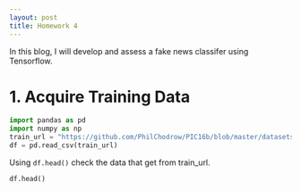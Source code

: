 ```yaml
---
layout: post
title: Homework 4
---
```

In this blog, I will develop and assess a fake news classifer using Tensorflow.

# 1. Acquire Training Data
```python
import pandas as pd
import numpy as np
train_url = "https://github.com/PhilChodrow/PIC16b/blob/master/datasets/fake_news_train.csv?raw=true"
df = pd.read_csv(train_url)
```
Using  `df.head()` check the data that get from train_url.
```
df.head()
```